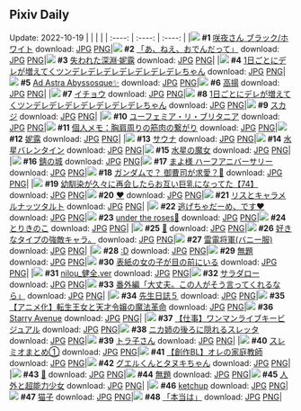 ## Pixiv Daily
Update: 2022-10-19
|      |      |      |
| :----: | :----: | :----: |
|![](https://pixiv.microyu.workers.dev/c/240x480/img-master/img/2022/10/17/00/00/50/101999071_p0_master1200.jpg) **#1** [咲夜さん ブラック/ホワイト](https://www.pixiv.net/artworks/101999071) download: [JPG](https://pixiv.microyu.workers.dev/img-original/img/2022/10/17/00/00/50/101999071_p0.jpg) [PNG](https://pixiv.microyu.workers.dev/img-original/img/2022/10/17/00/00/50/101999071_p0.png)|![](https://pixiv.microyu.workers.dev/c/240x480/img-master/img/2022/10/17/08/09/05/102006626_p0_master1200.jpg) **#2** [「あ、ねえ、おでんだって」](https://www.pixiv.net/artworks/102006626) download: [JPG](https://pixiv.microyu.workers.dev/img-original/img/2022/10/17/08/09/05/102006626_p0.jpg) [PNG](https://pixiv.microyu.workers.dev/img-original/img/2022/10/17/08/09/05/102006626_p0.png)|![](https://pixiv.microyu.workers.dev/c/240x480/img-master/img/2022/10/17/00/00/04/101998871_p0_master1200.jpg) **#3** [失われた深淵·妮露](https://www.pixiv.net/artworks/101998871) download: [JPG](https://pixiv.microyu.workers.dev/img-original/img/2022/10/17/00/00/04/101998871_p0.jpg) [PNG](https://pixiv.microyu.workers.dev/img-original/img/2022/10/17/00/00/04/101998871_p0.png)|
|![](https://pixiv.microyu.workers.dev/c/240x480/img-master/img/2022/10/17/00/00/02/101998853_p0_master1200.jpg) **#4** [1日ごとにデレが増えてくツンデレデレデレデレデレデレデレちゃん](https://www.pixiv.net/artworks/101998853) download: [JPG](https://pixiv.microyu.workers.dev/img-original/img/2022/10/17/00/00/02/101998853_p0.jpg) [PNG](https://pixiv.microyu.workers.dev/img-original/img/2022/10/17/00/00/02/101998853_p0.png)|![](https://pixiv.microyu.workers.dev/c/240x480/img-master/img/2022/10/17/03/59/16/102004216_p0_master1200.jpg) **#5** [Ad Astra Abyssosque✨](https://www.pixiv.net/artworks/102004216) download: [JPG](https://pixiv.microyu.workers.dev/img-original/img/2022/10/17/03/59/16/102004216_p0.jpg) [PNG](https://pixiv.microyu.workers.dev/img-original/img/2022/10/17/03/59/16/102004216_p0.png)|![](https://pixiv.microyu.workers.dev/c/240x480/img-master/img/2022/10/17/00/46/40/102000784_p0_master1200.jpg) **#6** [高揚](https://www.pixiv.net/artworks/102000784) download: [JPG](https://pixiv.microyu.workers.dev/img-original/img/2022/10/17/00/46/40/102000784_p0.jpg) [PNG](https://pixiv.microyu.workers.dev/img-original/img/2022/10/17/00/46/40/102000784_p0.png)|
|![](https://pixiv.microyu.workers.dev/c/240x480/img-master/img/2022/10/17/00/00/06/101998887_p0_master1200.jpg) **#7** [イチョウ](https://www.pixiv.net/artworks/101998887) download: [JPG](https://pixiv.microyu.workers.dev/img-original/img/2022/10/17/00/00/06/101998887_p0.jpg) [PNG](https://pixiv.microyu.workers.dev/img-original/img/2022/10/17/00/00/06/101998887_p0.png)|![](https://pixiv.microyu.workers.dev/c/240x480/img-master/img/2022/10/18/00/00/04/102024684_p0_master1200.jpg) **#8** [1日ごとにデレが増えてくツンデレデレデレデレデレデレデレちゃん](https://www.pixiv.net/artworks/102024684) download: [JPG](https://pixiv.microyu.workers.dev/img-original/img/2022/10/18/00/00/04/102024684_p0.jpg) [PNG](https://pixiv.microyu.workers.dev/img-original/img/2022/10/18/00/00/04/102024684_p0.png)|![](https://pixiv.microyu.workers.dev/c/240x480/img-master/img/2022/10/17/00/53/58/102000996_p0_master1200.jpg) **#9** [スカジ](https://www.pixiv.net/artworks/102000996) download: [JPG](https://pixiv.microyu.workers.dev/img-original/img/2022/10/17/00/53/58/102000996_p0.jpg) [PNG](https://pixiv.microyu.workers.dev/img-original/img/2022/10/17/00/53/58/102000996_p0.png)|
|![](https://pixiv.microyu.workers.dev/c/240x480/img-master/img/2022/10/17/00/05/26/101999358_p0_master1200.jpg) **#10** [ユーフェミア・リ・ブリタニア](https://www.pixiv.net/artworks/101999358) download: [JPG](https://pixiv.microyu.workers.dev/img-original/img/2022/10/17/00/05/26/101999358_p0.jpg) [PNG](https://pixiv.microyu.workers.dev/img-original/img/2022/10/17/00/05/26/101999358_p0.png)|![](https://pixiv.microyu.workers.dev/c/240x480/img-master/img/2022/10/17/08/00/02/102006545_p0_master1200.jpg) **#11** [個人メモ：胸肩周りの筋肉の繋がり](https://www.pixiv.net/artworks/102006545) download: [JPG](https://pixiv.microyu.workers.dev/img-original/img/2022/10/17/08/00/02/102006545_p0.jpg) [PNG](https://pixiv.microyu.workers.dev/img-original/img/2022/10/17/08/00/02/102006545_p0.png)|![](https://pixiv.microyu.workers.dev/c/240x480/img-master/img/2022/10/18/01/21/48/102027309_p0_master1200.jpg) **#12** [妮露](https://www.pixiv.net/artworks/102027309) download: [JPG](https://pixiv.microyu.workers.dev/img-original/img/2022/10/18/01/21/48/102027309_p0.jpg) [PNG](https://pixiv.microyu.workers.dev/img-original/img/2022/10/18/01/21/48/102027309_p0.png)|
|![](https://pixiv.microyu.workers.dev/c/240x480/img-master/img/2022/10/18/06/00/02/102030745_p0_master1200.jpg) **#13** [サウナ](https://www.pixiv.net/artworks/102030745) download: [JPG](https://pixiv.microyu.workers.dev/img-original/img/2022/10/18/06/00/02/102030745_p0.jpg) [PNG](https://pixiv.microyu.workers.dev/img-original/img/2022/10/18/06/00/02/102030745_p0.png)|![](https://pixiv.microyu.workers.dev/c/240x480/img-master/img/2022/10/17/16/55/10/102013315_p0_master1200.jpg) **#14** [水星バレンタイン](https://www.pixiv.net/artworks/102013315) download: [JPG](https://pixiv.microyu.workers.dev/img-original/img/2022/10/17/16/55/10/102013315_p0.jpg) [PNG](https://pixiv.microyu.workers.dev/img-original/img/2022/10/17/16/55/10/102013315_p0.png)|![](https://pixiv.microyu.workers.dev/c/240x480/img-master/img/2022/10/17/00/08/06/101999491_p0_master1200.jpg) **#15** [水星の魔女](https://www.pixiv.net/artworks/101999491) download: [JPG](https://pixiv.microyu.workers.dev/img-original/img/2022/10/17/00/08/06/101999491_p0.jpg) [PNG](https://pixiv.microyu.workers.dev/img-original/img/2022/10/17/00/08/06/101999491_p0.png)|
|![](https://pixiv.microyu.workers.dev/c/240x480/img-master/img/2022/10/18/17/59/50/102039756_p0_master1200.jpg) **#16** [錆の城](https://www.pixiv.net/artworks/102039756) download: [JPG](https://pixiv.microyu.workers.dev/img-original/img/2022/10/18/17/59/50/102039756_p0.jpg) [PNG](https://pixiv.microyu.workers.dev/img-original/img/2022/10/18/17/59/50/102039756_p0.png)|![](https://pixiv.microyu.workers.dev/c/240x480/img-master/img/2022/10/17/16/36/58/102012997_p0_master1200.jpg) **#17** [まよ様 ハーフアニバーサリー](https://www.pixiv.net/artworks/102012997) download: [JPG](https://pixiv.microyu.workers.dev/img-original/img/2022/10/17/16/36/58/102012997_p0.jpg) [PNG](https://pixiv.microyu.workers.dev/img-original/img/2022/10/17/16/36/58/102012997_p0.png)|![](https://pixiv.microyu.workers.dev/c/240x480/img-master/img/2022/10/17/00/06/10/101999389_p0_master1200.jpg) **#18** [ガンダムで？ 御曹司が求愛？🤔](https://www.pixiv.net/artworks/101999389) download: [JPG](https://pixiv.microyu.workers.dev/img-original/img/2022/10/17/00/06/10/101999389_p0.jpg) [PNG](https://pixiv.microyu.workers.dev/img-original/img/2022/10/17/00/06/10/101999389_p0.png)|
|![](https://pixiv.microyu.workers.dev/c/240x480/img-master/img/2022/10/18/00/00/36/102024836_p0_master1200.jpg) **#19** [幼馴染が久々に再会したらお互い巨乳になってた【74】](https://www.pixiv.net/artworks/102024836) download: [JPG](https://pixiv.microyu.workers.dev/img-original/img/2022/10/18/00/00/36/102024836_p0.jpg) [PNG](https://pixiv.microyu.workers.dev/img-original/img/2022/10/18/00/00/36/102024836_p0.png)|![](https://pixiv.microyu.workers.dev/c/240x480/img-master/img/2022/10/17/00/00/32/101999027_p0_master1200.jpg) **#20** [❤](https://www.pixiv.net/artworks/101999027) download: [JPG](https://pixiv.microyu.workers.dev/img-original/img/2022/10/17/00/00/32/101999027_p0.jpg) [PNG](https://pixiv.microyu.workers.dev/img-original/img/2022/10/17/00/00/32/101999027_p0.png)|![](https://pixiv.microyu.workers.dev/c/240x480/img-master/img/2022/10/17/22/20/57/102021428_p0_master1200.jpg) **#21** [リスとキャラメルナッツタルト](https://www.pixiv.net/artworks/102021428) download: [JPG](https://pixiv.microyu.workers.dev/img-original/img/2022/10/17/22/20/57/102021428_p0.jpg) [PNG](https://pixiv.microyu.workers.dev/img-original/img/2022/10/17/22/20/57/102021428_p0.png)|
|![](https://pixiv.microyu.workers.dev/c/240x480/img-master/img/2022/10/17/00/07/20/101999449_p0_master1200.jpg) **#22** [逃げちゃだーめ、です♥](https://www.pixiv.net/artworks/101999449) download: [JPG](https://pixiv.microyu.workers.dev/img-original/img/2022/10/17/00/07/20/101999449_p0.jpg) [PNG](https://pixiv.microyu.workers.dev/img-original/img/2022/10/17/00/07/20/101999449_p0.png)|![](https://pixiv.microyu.workers.dev/c/240x480/img-master/img/2022/10/17/00/00/02/101998854_p0_master1200.jpg) **#23** [under the roses🌹](https://www.pixiv.net/artworks/101998854) download: [JPG](https://pixiv.microyu.workers.dev/img-original/img/2022/10/17/00/00/02/101998854_p0.jpg) [PNG](https://pixiv.microyu.workers.dev/img-original/img/2022/10/17/00/00/02/101998854_p0.png)|![](https://pixiv.microyu.workers.dev/c/240x480/img-master/img/2022/10/18/20/30/00/102043250_p0_master1200.jpg) **#24** [とりきのこ](https://www.pixiv.net/artworks/102043250) download: [JPG](https://pixiv.microyu.workers.dev/img-original/img/2022/10/18/20/30/00/102043250_p0.jpg) [PNG](https://pixiv.microyu.workers.dev/img-original/img/2022/10/18/20/30/00/102043250_p0.png)|
|![](https://pixiv.microyu.workers.dev/c/240x480/img-master/img/2022/10/17/20/52/23/102018553_p0_master1200.jpg) **#25** [🎀](https://www.pixiv.net/artworks/102018553) download: [JPG](https://pixiv.microyu.workers.dev/img-original/img/2022/10/17/20/52/23/102018553_p0.jpg) [PNG](https://pixiv.microyu.workers.dev/img-original/img/2022/10/17/20/52/23/102018553_p0.png)|![](https://pixiv.microyu.workers.dev/c/240x480/img-master/img/2022/10/17/19/30/54/102016293_p0_master1200.jpg) **#26** [好きなタイプの強敵キャラ。](https://www.pixiv.net/artworks/102016293) download: [JPG](https://pixiv.microyu.workers.dev/img-original/img/2022/10/17/19/30/54/102016293_p0.jpg) [PNG](https://pixiv.microyu.workers.dev/img-original/img/2022/10/17/19/30/54/102016293_p0.png)|![](https://pixiv.microyu.workers.dev/c/240x480/img-master/img/2022/10/17/12/25/16/102009497_p0_master1200.jpg) **#27** [雷電将軍(バニー服)](https://www.pixiv.net/artworks/102009497) download: [JPG](https://pixiv.microyu.workers.dev/img-original/img/2022/10/17/12/25/16/102009497_p0.jpg) [PNG](https://pixiv.microyu.workers.dev/img-original/img/2022/10/17/12/25/16/102009497_p0.png)|
|![](https://pixiv.microyu.workers.dev/c/240x480/img-master/img/2022/10/17/15/51/02/102012358_p0_master1200.jpg) **#28** [:D](https://www.pixiv.net/artworks/102012358) download: [JPG](https://pixiv.microyu.workers.dev/img-original/img/2022/10/17/15/51/02/102012358_p0.jpg) [PNG](https://pixiv.microyu.workers.dev/img-original/img/2022/10/17/15/51/02/102012358_p0.png)|![](https://pixiv.microyu.workers.dev/c/240x480/img-master/img/2022/10/17/23/34/52/102023859_p0_master1200.jpg) **#29** [無題](https://www.pixiv.net/artworks/102023859) download: [JPG](https://pixiv.microyu.workers.dev/img-original/img/2022/10/17/23/34/52/102023859_p0.jpg) [PNG](https://pixiv.microyu.workers.dev/img-original/img/2022/10/17/23/34/52/102023859_p0.png)|![](https://pixiv.microyu.workers.dev/c/240x480/img-master/img/2022/10/17/08/00/01/102006536_p0_master1200.jpg) **#30** [表紙の女の子が目の前にいる](https://www.pixiv.net/artworks/102006536) download: [JPG](https://pixiv.microyu.workers.dev/img-original/img/2022/10/17/08/00/01/102006536_p0.jpg) [PNG](https://pixiv.microyu.workers.dev/img-original/img/2022/10/17/08/00/01/102006536_p0.png)|
|![](https://pixiv.microyu.workers.dev/c/240x480/img-master/img/2022/10/17/20/11/04/102017487_p0_master1200.jpg) **#31** [nilou_健全.ver](https://www.pixiv.net/artworks/102017487) download: [JPG](https://pixiv.microyu.workers.dev/img-original/img/2022/10/17/20/11/04/102017487_p0.jpg) [PNG](https://pixiv.microyu.workers.dev/img-original/img/2022/10/17/20/11/04/102017487_p0.png)|![](https://pixiv.microyu.workers.dev/c/240x480/img-master/img/2022/10/17/02/40/49/102003099_p0_master1200.jpg) **#32** [サラダロー](https://www.pixiv.net/artworks/102003099) download: [JPG](https://pixiv.microyu.workers.dev/img-original/img/2022/10/17/02/40/49/102003099_p0.jpg) [PNG](https://pixiv.microyu.workers.dev/img-original/img/2022/10/17/02/40/49/102003099_p0.png)|![](https://pixiv.microyu.workers.dev/c/240x480/img-master/img/2022/10/18/18/13/22/102040093_p0_master1200.jpg) **#33** [番外編「大丈夫。この人がそう言ってくれるなら」](https://www.pixiv.net/artworks/102040093) download: [JPG](https://pixiv.microyu.workers.dev/img-original/img/2022/10/18/18/13/22/102040093_p0.jpg) [PNG](https://pixiv.microyu.workers.dev/img-original/img/2022/10/18/18/13/22/102040093_p0.png)|
|![](https://pixiv.microyu.workers.dev/c/240x480/img-master/img/2022/10/17/15/29/52/102012033_p0_master1200.jpg) **#34** [先生日誌５](https://www.pixiv.net/artworks/102012033) download: [JPG](https://pixiv.microyu.workers.dev/img-original/img/2022/10/17/15/29/52/102012033_p0.jpg) [PNG](https://pixiv.microyu.workers.dev/img-original/img/2022/10/17/15/29/52/102012033_p0.png)|![](https://pixiv.microyu.workers.dev/c/240x480/img-master/img/2022/10/17/00/00/05/101998886_p0_master1200.jpg) **#35** [【アニメ化】転生王女と天才令嬢の魔法革命](https://www.pixiv.net/artworks/101998886) download: [JPG](https://pixiv.microyu.workers.dev/img-original/img/2022/10/17/00/00/05/101998886_p0.jpg) [PNG](https://pixiv.microyu.workers.dev/img-original/img/2022/10/17/00/00/05/101998886_p0.png)|![](https://pixiv.microyu.workers.dev/c/240x480/img-master/img/2022/10/17/00/03/07/101999235_p0_master1200.jpg) **#36** [Starry Avenue](https://www.pixiv.net/artworks/101999235) download: [JPG](https://pixiv.microyu.workers.dev/img-original/img/2022/10/17/00/03/07/101999235_p0.jpg) [PNG](https://pixiv.microyu.workers.dev/img-original/img/2022/10/17/00/03/07/101999235_p0.png)|
|![](https://pixiv.microyu.workers.dev/c/240x480/img-master/img/2022/10/17/00/06/56/101999050_p0_master1200.jpg) **#37** [【仕事】ワンマンライブキービジュアル](https://www.pixiv.net/artworks/101999050) download: [JPG](https://pixiv.microyu.workers.dev/img-original/img/2022/10/17/00/06/56/101999050_p0.jpg) [PNG](https://pixiv.microyu.workers.dev/img-original/img/2022/10/17/00/06/56/101999050_p0.png)|![](https://pixiv.microyu.workers.dev/c/240x480/img-master/img/2022/10/17/00/06/05/101999385_p0_master1200.jpg) **#38** [ニカ姉の後ろに隠れるスレッタ](https://www.pixiv.net/artworks/101999385) download: [JPG](https://pixiv.microyu.workers.dev/img-original/img/2022/10/17/00/06/05/101999385_p0.jpg) [PNG](https://pixiv.microyu.workers.dev/img-original/img/2022/10/17/00/06/05/101999385_p0.png)|![](https://pixiv.microyu.workers.dev/c/240x480/img-master/img/2022/10/17/19/05/06/102015893_p0_master1200.jpg) **#39** [トラ子さん](https://www.pixiv.net/artworks/102015893) download: [JPG](https://pixiv.microyu.workers.dev/img-original/img/2022/10/17/19/05/06/102015893_p0.jpg) [PNG](https://pixiv.microyu.workers.dev/img-original/img/2022/10/17/19/05/06/102015893_p0.png)|
|![](https://pixiv.microyu.workers.dev/c/240x480/img-master/img/2022/10/17/10/57/05/102008336_p0_master1200.jpg) **#40** [スレミオまとめ①](https://www.pixiv.net/artworks/102008336) download: [JPG](https://pixiv.microyu.workers.dev/img-original/img/2022/10/17/10/57/05/102008336_p0.jpg) [PNG](https://pixiv.microyu.workers.dev/img-original/img/2022/10/17/10/57/05/102008336_p0.png)|![](https://pixiv.microyu.workers.dev/c/240x480/img-master/img/2022/10/18/00/18/58/102025524_p0_master1200.jpg) **#41** [【創作BL】オレの家庭教師](https://www.pixiv.net/artworks/102025524) download: [JPG](https://pixiv.microyu.workers.dev/img-original/img/2022/10/18/00/18/58/102025524_p0.jpg) [PNG](https://pixiv.microyu.workers.dev/img-original/img/2022/10/18/00/18/58/102025524_p0.png)|![](https://pixiv.microyu.workers.dev/c/240x480/img-master/img/2022/10/17/02/24/19/102002847_p0_master1200.jpg) **#42** [グエルくんとタヌキちゃん](https://www.pixiv.net/artworks/102002847) download: [JPG](https://pixiv.microyu.workers.dev/img-original/img/2022/10/17/02/24/19/102002847_p0.jpg) [PNG](https://pixiv.microyu.workers.dev/img-original/img/2022/10/17/02/24/19/102002847_p0.png)|
|![](https://pixiv.microyu.workers.dev/c/240x480/img-master/img/2022/10/17/22/24/47/102021549_p0_master1200.jpg) **#43** [🍑](https://www.pixiv.net/artworks/102021549) download: [JPG](https://pixiv.microyu.workers.dev/img-original/img/2022/10/17/22/24/47/102021549_p0.jpg) [PNG](https://pixiv.microyu.workers.dev/img-original/img/2022/10/17/22/24/47/102021549_p0.png)|![](https://pixiv.microyu.workers.dev/c/240x480/img-master/img/2022/10/17/19/06/04/102015912_p0_master1200.jpg) **#44** [無題](https://www.pixiv.net/artworks/102015912) download: [JPG](https://pixiv.microyu.workers.dev/img-original/img/2022/10/17/19/06/04/102015912_p0.jpg) [PNG](https://pixiv.microyu.workers.dev/img-original/img/2022/10/17/19/06/04/102015912_p0.png)|![](https://pixiv.microyu.workers.dev/c/240x480/img-master/img/2022/10/17/04/00/26/102004235_p0_master1200.jpg) **#45** [人外と超能力少女](https://www.pixiv.net/artworks/102004235) download: [JPG](https://pixiv.microyu.workers.dev/img-original/img/2022/10/17/04/00/26/102004235_p0.jpg) [PNG](https://pixiv.microyu.workers.dev/img-original/img/2022/10/17/04/00/26/102004235_p0.png)|
|![](https://pixiv.microyu.workers.dev/c/240x480/img-master/img/2022/10/18/12/09/37/102034554_p0_master1200.jpg) **#46** [ketchup](https://www.pixiv.net/artworks/102034554) download: [JPG](https://pixiv.microyu.workers.dev/img-original/img/2022/10/18/12/09/37/102034554_p0.jpg) [PNG](https://pixiv.microyu.workers.dev/img-original/img/2022/10/18/12/09/37/102034554_p0.png)|![](https://pixiv.microyu.workers.dev/c/240x480/img-master/img/2022/10/17/13/10/36/102010145_p0_master1200.jpg) **#47** [猫子](https://www.pixiv.net/artworks/102010145) download: [JPG](https://pixiv.microyu.workers.dev/img-original/img/2022/10/17/13/10/36/102010145_p0.jpg) [PNG](https://pixiv.microyu.workers.dev/img-original/img/2022/10/17/13/10/36/102010145_p0.png)|![](https://pixiv.microyu.workers.dev/c/240x480/img-master/img/2022/10/17/22/54/21/102022508_p0_master1200.jpg) **#48** [「本当は」](https://www.pixiv.net/artworks/102022508) download: [JPG](https://pixiv.microyu.workers.dev/img-original/img/2022/10/17/22/54/21/102022508_p0.jpg) [PNG](https://pixiv.microyu.workers.dev/img-original/img/2022/10/17/22/54/21/102022508_p0.png)|
